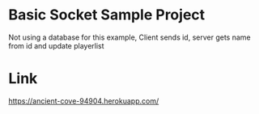 # Basic Socket Sample Project

Not using a database for this example, Client sends id, server gets name from id and update playerlist

# Link
https://ancient-cove-94904.herokuapp.com/